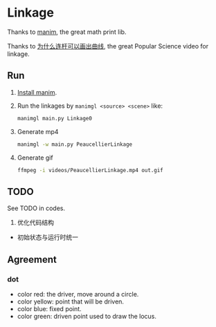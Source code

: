# Linkage

Thanks to [manim](https://github.com/3b1b/manim), the great math print lib. 

Thanks to [为什么连杆可以画出曲线](https://www.bilibili.com/medialist/play/594380494?from=space&business=space&sort_field=pubtime), the great Popular Science video for linkage.

## Run

1. [Install manim](https://github.com/3b1b/manim#installation).

2. Run the linkages by `manimgl <source> <scene>` like:
    ```sh
    manimgl main.py Linkage0
    ```
3. Generate mp4
    ```sh
    manimgl -w main.py PeaucellierLinkage
    ```
4. Generate gif
    ```sh
    ffmpeg -i videos/PeaucellierLinkage.mp4 out.gif
    ```


## TODO

See TODO in codes.

1. 优化代码结构
- 初始状态与运行时统一

## Agreement

### dot

- color red: the driver, move around a circle.
- color yellow: point that will be driven.
- color blue: fixed point.
- color green: driven point used to draw the locus.
